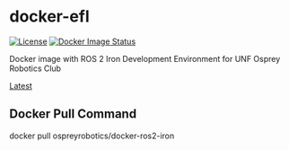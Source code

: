 # docker-efl
[![License](https://img.shields.io/badge/License-Apache_2.0-blue.svg?style=plastic)](https://github.com/Osprey-Robotics/docker-ros2-iron/blob/master/LICENSE.txt)
[![Docker Image Status](https://github.com/Osprey-Robotics/docker-ros2-iron/actions/workflows/main.yml/badge.svg/)](https://github.com/Osprey-Robotics/docker-ros2-iron/actions)

Docker image with ROS 2 Iron Development Environment for UNF Osprey
Robotics Club

[Latest](https://hub.docker.com/r/ospreyrobotics/docker-ros2-iron/tags)

## Docker Pull Command
docker pull ospreyrobotics/docker-ros2-iron
